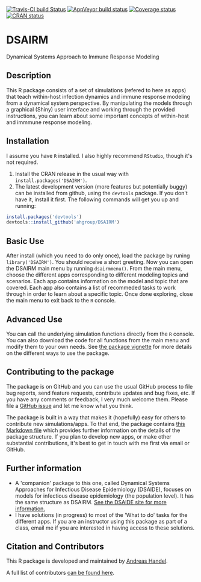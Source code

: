 [![Travis-CI build Status](https://travis-ci.org/ahgroup/DSAIRM.svg?branch=master)](https://travis-ci.org/ahgroup/DSAIRM)
[![AppVeyor build status](https://ci.appveyor.com/api/projects/status/github/ahgroup/DSAIRM?branch=master&svg=true)](https://ci.appveyor.com/project/ahgroup/DSAIRM)
[![Coverage status](https://codecov.io/gh/ahgroup/DSAIRM/branch/master/graph/badge.svg)](https://codecov.io/github/ahgroup/DSAIRM?branch=master)
[![CRAN status](https://www.r-pkg.org/badges/version/DSAIRM)](https://cran.r-project.org/package=DSAIRM)

# DSAIRM
Dynamical Systems Approach to Immune Response Modeling

## Description
This R package consists of a set of simulations (refered to here as apps) that teach within-host infection dynamics and immune response modeling from a dynamical system perspective. By manipulating the models through a graphical (Shiny) user interface and working through the provided instructions, you can learn about some important concepts of within-host and immmune response modeling. 

## Installation
I assume you have `R` installed. I also highly recommend `RStudio`, though it's not required.

1. Install the CRAN release in the usual way with `install.packages('DSAIRM')`.
2. The latest development version (more features but potentially buggy) can be installed from github, using the `devtools` package. If you don't have it, install it first. The following commands will get you up and running:

```r
install.packages('devtools')
devtools::install_github('ahgroup/DSAIRM')
```
## Basic Use
After install (which you need to do only once), load the package by runing `library('DSAIRM')`. You should receive a short greeting. Now you can open the DSAIRM main menu by running `dsairmmenu()`. From the main menu, choose the different apps corresponding to different modeling topics and scenarios. Each app contains information on the model and topic that are covered. Each app also contains a list of recommeded tasks to work through in order to learn about a specific topic. Once done exploring, close the main menu to exit back to the `R` console.

## Advanced Use
You can call the underlying simulation functions directly from the `R` console. You can also download the code for all functions from the main menu and modify them to your own needs. See [the package vignette](https://ahgroup.github.io/DSAIRM/articles/DSAIRM.html) for more details on the different ways to use the package. 

## Contributing to the package
The package is on GitHub and you can use the usual GitHub process to file bug reports, send feature requests, contribute updates and bug fixes, etc. If you have any comments or feedback, I very much welcome them. Please file a [GitHub issue](https://github.com/ahgroup/DSAIRM/issues) and let me know what you think.

The package is built in a way that makes it (hopefully) easy for others to contribute new simulations/apps. To that end, the package contains [this Markdown file](https://github.com/ahgroup/DSAIRM/blob/master/inst/docsfordevelopers/documentation.md) which provides further information on the details of the package structure. If you plan to develop new apps, or make other substantial contributions, it's best to get in touch with me first via email or GitHub.


## Further information
* A 'companion' package to this one, called Dynamical Systems Approaches for Infectious Disease Epidemiology (DSAIDE), focuses on models for infectious disease epidemiology (the population level). It has the same structure as DSAIRM. [See the DSAIDE site for more information.](https://ahgroup.github.io/DSAIDE/index.html)
* I have solutions (in progress) to most of the 'What to do' tasks for the different apps. If you are an instructor using this package as part of a class, email me if you are interested in having access to these solutions.

## Citation and Contributors
This R package is developed and maintained by [Andreas Handel](http://handelgroup.uga.edu/). 

A full list of contributors [can be found here](https://ahgroup.github.io/DSAIRM/authors.html).



